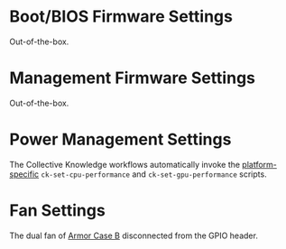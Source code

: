 # Boot/BIOS Firmware Settings

Out-of-the-box.

# Management Firmware Settings
  
Out-of-the-box.

# Power Management Settings

The Collective Knowledge workflows automatically invoke
the [platform-specific](https://github.com/krai/ck-env/tree/master/platform.init/rpi4)
`ck-set-cpu-performance` and `ck-set-gpu-performance` scripts.

# Fan Settings

The dual fan of [Armor Case B](http://raspberrypiwiki.com/Armor_Case_B) disconnected from the GPIO header.
